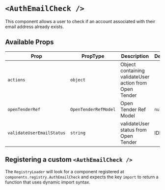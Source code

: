 # `<AuthEmailCheck />`

This component allows a user to check if an account associated with their email address already exists.

## Available Props

| Prop                      | PropType             | Description                                            | Default |
| ------------------------- | -------------------- | ------------------------------------------------------ | ------- |
| `actions`                 | `object`             | Object containing validateUser action from Open Tender |         |
| `openTenderRef`           | `OpenTenderRefModel` | Open Tender Ref Model                                  | `null`  |
| `validateUserEmailStatus` | `string`             | validateUser status from Open Tender                   | IDLE    |

## Registering a custom `<AuthEmailCheck />`

The `RegistryLoader` will look for a component registered at `components.registry.AuthEmailCheck` and expects the key `import` to return a function that uses dynamic import syntax.
